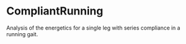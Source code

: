 # CompliantRunning
Analysis of the energetics for a single leg with series compliance in a running gait.
